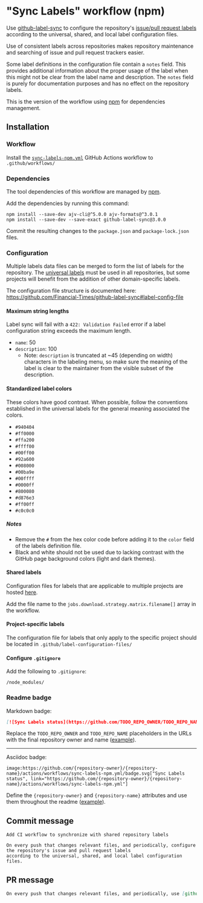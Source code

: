 # "Sync Labels" workflow (npm)

Use [github-label-sync](https://github.com/Financial-Times/github-label-sync) to configure the repository's [issue/pull request labels](https://docs.github.com/issues/using-labels-and-milestones-to-track-work/managing-labels) according to the universal, shared, and local label configuration files.

Use of consistent labels across repositories makes repository maintenance and searching of issue and pull request trackers easier.

Some label definitions in the configuration file contain a `notes` field. This provides additional information about the proper usage of the label when this might not be clear from the label name and description. The `notes` field is purely for documentation purposes and has no effect on the repository labels.

This is the version of the workflow using [npm](https://www.npmjs.com/) for dependencies management.

## Installation

### Workflow

Install the [`sync-labels-npm.yml`](sync-labels-npm.yml) GitHub Actions workflow to `.github/workflows/`

### Dependencies

The tool dependencies of this workflow are managed by [npm](https://www.npmjs.com/).

Add the dependencies by running this command:

```text
npm install --save-dev ajv-cli@^5.0.0 ajv-formats@^3.0.1
npm install --save-dev --save-exact github-label-sync@3.0.0
```

Commit the resulting changes to the `package.json` and `package-lock.json` files.

### Configuration

Multiple labels data files can be merged to form the list of labels for the repository. The [universal labels](assets/sync-labels/universal.yml) must be used in all repositories, but some projects will benefit from the addition of other domain-specific labels.

The configuration file structure is documented here: https://github.com/Financial-Times/github-label-sync#label-config-file

#### Maximum string lengths

Label sync will fail with a `422: Validation Failed` error if a label configuration string exceeds the maximum length.

- `name`: 50
- `description`: 100
  - Note: `description` is truncated at ~45 (depending on width) characters in the labeling menu, so make sure the meaning of the label is clear to the maintainer from the visible subset of the description.

#### Standardized label colors

These colors have good contrast. When possible, follow the conventions established in the universal labels for the general meaning associated the colors.

- `#940404`
- `#ff0000`
- `#ffa200`
- `#ffff00`
- `#00ff00`
- `#92a600`
- `#008000`
- `#00ba9e`
- `#00ffff`
- `#0000ff`
- `#800080`
- `#d876e3`
- `#ff00ff`
- `#c0c0c0`

##### Notes

- Remove the `#` from the hex color code before adding it to the `color` field of the labels definition file.
- Black and white should not be used due to lacking contrast with the GitHub page background colors (light and dark themes).

#### Shared labels

Configuration files for labels that are applicable to multiple projects are hosted [here](assets/sync-labels).

Add the file name to the `jobs.download.strategy.matrix.filename[]` array in the workflow.

#### Project-specific labels

The configuration file for labels that only apply to the specific project should be located in `.github/label-configuration-files/`

#### Configure `.gitignore`

Add the following to `.gitignore`:

```
/node_modules/
```

### Readme badge

Markdown badge:

```markdown
[![Sync Labels status](https://github.com/TODO_REPO_OWNER/TODO_REPO_NAME/actions/workflows/sync-labels-npm.yml/badge.svg)](https://github.com/TODO_REPO_OWNER/TODO_REPO_NAME/actions/workflows/sync-labels-npm.yml)
```

Replace the `TODO_REPO_OWNER` and `TODO_REPO_NAME` placeholders in the URLs with the final repository owner and name ([example](https://raw.githubusercontent.com/arduino-libraries/ArduinoIoTCloud/master/README.md)).

---

Asciidoc badge:

```adoc
image:https://github.com/{repository-owner}/{repository-name}/actions/workflows/sync-labels-npm.yml/badge.svg["Sync Labels status", link="https://github.com/{repository-owner}/{repository-name}/actions/workflows/sync-labels-npm.yml"]
```

Define the `{repository-owner}` and `{repository-name}` attributes and use them throughout the readme ([example](https://raw.githubusercontent.com/arduino-libraries/WiFiNINA/master/README.adoc)).

## Commit message

```
Add CI workflow to synchronize with shared repository labels

On every push that changes relevant files, and periodically, configure the repository's issue and pull request labels
according to the universal, shared, and local label configuration files.
```

## PR message

```markdown
On every push that changes relevant files, and periodically, use [github-label-sync](https://github.com/Financial-Times/github-label-sync) to configure the repository's issue/PR labels according to the universal, shared, and local label configuration files.
```
